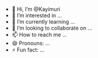 - 👋 Hi, I’m @Kayimuri
- 👀 I’m interested in ...
- 🌱 I’m currently learning ...
- 💞️ I’m looking to collaborate on ...
- 📫 How to reach me ...
- 😄 Pronouns: ...
- ⚡ Fun fact: ...

<!---
Kayimuri/Kayimuri is a ✨ special ✨ repository because its `README.md` (this file) appears on your GitHub profile.
You can click the Preview link to take a look at your changes.
--->
